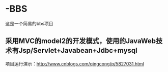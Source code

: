 # -BBS
这是一个简易的bbs项目
## 采用MVC的model2的开发模式，使用的JavaWeb技术有Jsp/Servlet+Javabean+Jdbc+mysql
项目运行演示：http://www.cnblogs.com/qingcong/p/5827031.html<br>
